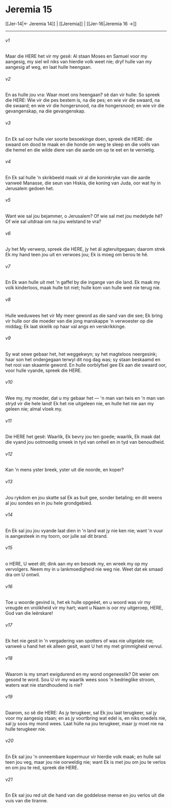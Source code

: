 # Jeremia 15

[[Jer-14|← Jeremia 14]] | [[Jeremia]] | [[Jer-16|Jeremia 16 →]]
***

###### v1
Maar die HERE het vir my gesê: Al staan Moses en Samuel voor my aangesig, my siel wil niks van hierdie volk weet nie; dryf hulle van my aangesig af weg, en laat hulle heengaan. 
###### v2
En as hulle jou vra: Waar moet ons heengaan? sê dan vir hulle: So spreek die HERE: Wie vir die pes bestem is, na die pes; en wie vir die swaard, na die swaard; en wie vir die hongersnood, na die hongersnood; en wie vir die gevangenskap, na die gevangenskap. 
###### v3
En Ek sal oor hulle vier soorte besoekinge doen, spreek die HERE: die swaard om dood te maak en die honde om weg te sleep en die voëls van die hemel en die wilde diere van die aarde om op te eet en te vernietig. 
###### v4
En Ek sal hulle 'n skrikbeeld maak vir al die koninkryke van die aarde vanweë Manasse, die seun van Hiskía, die koning van Juda, oor wat hy in Jerusalem gedoen het. 
###### v5
Want wie sal jou bejammer, o Jerusalem? Of wie sal met jou medelyde hê? Of wie sal uitdraai om na jou welstand te vra? 
###### v6
Jy het My verwerp, spreek die HERE, jy het ál agteruitgegaan; daarom strek Ek my hand teen jou uit en verwoes jou; Ek is moeg om berou te hê. 
###### v7
En Ek wan hulle uit met 'n gaffel by die ingange van die land. Ek maak my volk kinderloos, maak hulle tot niet; hulle kom van hulle weë nie terug nie. 
###### v8
Hulle weduwees het vir My meer geword as die sand van die see; Ek bring vir hulle oor die moeder van die jong manskappe 'n verwoester op die middag; Ek laat skielik op haar val angs en verskrikkinge. 
###### v9
Sy wat sewe gebaar het, het weggekwyn; sy het magteloos neergesink; haar son het ondergegaan terwyl dit nog dag was; sy staan beskaamd en het rooi van skaamte geword. En hulle oorblyfsel gee Ek aan die swaard oor, voor hulle vyande, spreek die HERE. 
###### v10
Wee my, my moeder, dat u my gebaar het — 'n man van twis en 'n man van stryd vir die hele land! Ek het nie uitgeleen nie, en hulle het nie aan my geleen nie; almal vloek my. 
###### v11
Die HERE het gesê: Waarlik, Ek bevry jou ten goede; waarlik, Ek maak dat die vyand jou ootmoedig smeek in tyd van onheil en in tyd van benoudheid. 
###### v12
Kan 'n mens yster breek, yster uit die noorde, en koper? 
###### v13
Jou rykdom en jou skatte sal Ek as buit gee, sonder betaling; en dit weens al jou sondes en in jou hele grondgebied. 
###### v14
En Ek sal jou jou vyande laat dien in 'n land wat jy nie ken nie; want 'n vuur is aangesteek in my toorn, oor julle sal dit brand. 
###### v15
o HERE, U weet dit; dink aan my en besoek my, en wreek my op my vervolgers. Neem my in u lankmoedigheid nie weg nie. Weet dat ek smaad dra om U ontwil. 
###### v16
Toe u woorde gevind is, het ek hulle opgeëet, en u woord was vir my vreugde en vrolikheid vir my hart; want u Naam is oor my uitgeroep, HERE, God van die leërskare! 
###### v17
Ek het nie gesit in 'n vergadering van spotters of was nie uitgelate nie; vanweë u hand het ek alleen gesit, want U het my met grimmigheid vervul. 
###### v18
Waarom is my smart ewigdurend en my wond ongeneeslik? Dit weier om gesond te word. Sou U vir my waarlik wees soos 'n bedrieglike stroom, waters wat nie standhoudend is nie? 
###### v19
Daarom, so sê die HERE: As jy terugkeer, sal Ek jou laat terugkeer, sal jy voor my aangesig staan; en as jy voortbring wat edel is, en niks onedels nie, sal jy soos my mond wees. Laat húlle na jou terugkeer, maar jy moet nie na hulle terugkeer nie. 
###### v20
En Ek sal jou 'n onneembare kopermuur vir hierdie volk maak; en hulle sal teen jou veg, maar jou nie oorweldig nie; want Ek is met jou om jou te verlos en om jou te red, spreek die HERE. 
###### v21
En Ek sal jou red uit die hand van die goddelose mense en jou verlos uit die vuis van die tiranne. 
